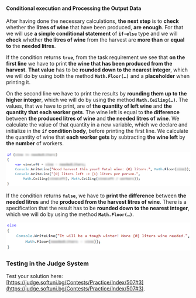 #### Conditional execution and Processing the Output Data

After having done the necessary calculations, **the next step** is to **check** whether the **litres of wine** that have been produced, **are enough**. For that we will use **a simple conditional statement** of **`if-else`** type and we will **check** whether **the litres of wine** from the harvest are **more than** or **equal to** the **needed litres**. 

If the condition returns **`true`**, from the task requirement we see that **on the first line** we have to print **the wine that has been produced from the harvest**. **That value** has to be **rounded down to the nearest integer**, which we will do by using both the method **`Math.Floor(…)`** and a **placeholder** when printing it. 

On the second line we have to print the results by **rounding them up to the higher integer**, which we will do by using the method **`Math.Ceiling(…)`**. The values, that we have to print, are of **the quantity of left wine** and **the quantity that each worker gets**. The wine left is equal to **the difference** between **the produced litres of wine** and **the needed litres of wine**. We calculate the value of that quantity in a new variable, which we declare and initialize in the **`if` condition body**, before printing the first line. We calculate the quantity of wine that **each worker gets** by subtracting **the wine left** by **the number** of workers.

![](/assets/chapter-3-2-images/04.Harvest-03.png)

If the condition returns **`false`**, we have to **print the difference** between **the needed litres** and the **produced from the harvest litres of wine**. There is a specification that the result has to be **rounded down to the nearest integer**, which we will do by using the method **`Math.Floor(…)`**.

![](/assets/chapter-3-2-images/04.Harvest-04.png)

### Testing in the Judge System

Test your solution here: [https://judge.softuni.bg/Contests/Practice/Index/507#3](https://judge.softuni.bg/Contests/Practice/Index/507#3).